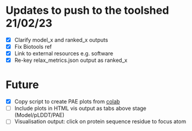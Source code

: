 # Updates to push to the toolshed 21/02/23

- [x] Clarify model_x and ranked_x outputs
- [x] Fix Biotools ref
- [x] Link to external resources e.g. software
- [x] Re-key relax_metrics.json output as ranked_x

# Future

- [x] Copy script to create PAE plots from [colab](https://github.com/deepmind/alphafold/blob/main/notebooks/AlphaFold.ipynb)
- [ ] Include plots in HTML vis output as tabs above stage (Model/pLDDT/PAE)
- [ ] Visualisation output: click on protein sequence residue to focus atom
